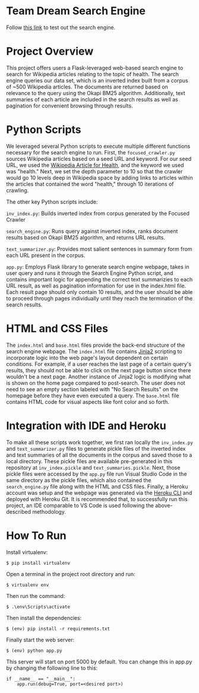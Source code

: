 # Team Dream Search Engine
Follow [this link](https://searchenginecapstone.herokuapp.com/) to test out the search engine.


# Project Overview
This project offers users a Flask-leveraged web-based search engine to search for Wikipedia articles relating to the topic of health. The search engine queries our data set, which is an inverted index built from a corpus of ~500 Wikipedia articles. The documents are returned based on relevance to the query using the Okapi BM25 algorithm. Additionally, text summaries of each article are included in the search results as well as pagination for convenient browsing through results.

# Python Scripts
We leveraged several Python scripts to execute multiple different functions necessary for the search engine to run. First, the `focused_crawler.py` sources Wikipedia articles based on a seed URL and keyword. For our seed URL, we used the [Wikipedia Article for Health](https://en.wikipedia.org/wiki/Health), and the keyword we used was "health." Next, we set the depth parameter to 10 so that the crawler would go 10 levels deep in Wikipedia space by adding links to articles within the articles that contained the word "health," through 10 iterations of crawling.

The other key Python scripts include:


`inv_index.py`: Builds inverted index from corpus generated by the Focused Crawler


`search_engine.py`: Runs query against inverted index, ranks document results based on Okapi BM25 algorithm, and returns URL results.


`text_summarizer.py`: Provides most salient sentences in summary form from each URL present in the corpus.


`app.py`: Employs Flask library to generate search engine webpage, takes in user query and runs it through the Search Engine Python script, and contains important logic for appending the correct text summarizies to each URL result, as well as pagination information for use in the index.html file. Each result page should only contain 10 results, and the user should be able to proceed through pages individually until they reach the termination of the search results.

# HTML and CSS Files
The `index.html` and `base.html` files provide the back-end structure of the search engine webpage. The `index.html` file contains [Jinja2](https://jinja.palletsprojects.com/en/3.1.x/) scripting to incorporate logic into the web page's layout dependent on certain conditions. For example, if a user reaches the last page of a certain query's results, they should not be able to click on the next page button since there wouldn't be a next page. Another instance of Jinja2 logic is modifying what is shown on the home page compared to post-search. The user does not need to see an empty section labeled with "No Search Results" on the homepage before they have even executed a query. The `base.html` file contains HTML code for visual aspects like font color and so forth.

# Integration with IDE and Heroku
To make all these scripts work together, we first ran locally the `inv_index.py` and `text_summarizer.py` files to generate pickle files of the inverted index and text summaries of all the documents in the corpus and saved those to a local directory. These pickle files are available pre-generated in this repository at `inv_index.pickle` and `text_summaries.pickle`. Next, those pickle files were accessed by the `app.py` file run Visual Studio Code in the same directory as the pickle files, which also contained the `search_engine.py` file along with the HTML and CSS files. Finally, a Heroku account was setup and the webpage was generated via the [Heroku CLI](https://devcenter.heroku.com/articles/heroku-cli) and deployed with Heroku Git. It is recommended that, to successfully run this project, an IDE comparable to VS Code is used following the above-described methodology.


# How To Run
Install virtualenv:

`$ pip install virtualenv`

Open a terminal in the project root directory and run:

`$ virtualenv env`

Then run the command:

`$ .\env\Scripts\activate`

Then install the dependencies:

`$ (env) pip install -r requirements.txt`

Finally start the web server:

`$ (env) python app.py`

This server will start on port 5000 by default. You can change this in app.py by changing the following line to this:

```
if __name__ == "__main__":
    app.run(debug=True, port=<desired port>)
```

